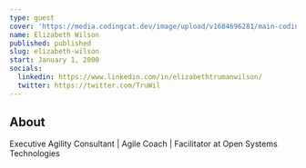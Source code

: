 ```yaml
---
type: guest
cover: 'https://media.codingcat.dev/image/upload/v1684696281/main-codingcatdev-photo/podcast-guest/elizabeth-wilson.jpg'
name: Elizabeth Wilson
published: published
slug: elizabeth-wilson
start: January 1, 2000
socials:
  linkedin: https://www.linkedin.com/in/elizabethtrumanwilson/
  twitter: https://twitter.com/TruWil
---
```


## About

Executive Agility Consultant | Agile Coach | Facilitator at Open Systems Technologies
